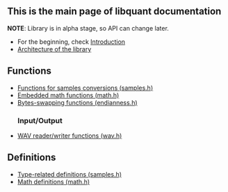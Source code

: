 ## This is the main page of libquant documentation
**NOTE**: Library is in alpha stage, so API can change later.

- For the beginning, check [Introduction](Introduction.md)
- [Architecture of the library](Architecture.md)

## Functions
- [Functions for samples conversions (samples.h)](functions/samples.md)
- [Embedded math functions (math.h)](functions/math.md)
- [Bytes-swapping functions (endianness.h)](functions/endianness.md)
    ### Input/Output
- [WAV reader/writer functions (wav.h)](functions/wav.md)

## Definitions
- [Type-related definitions (samples.h)](defs/samples.md)
- [Math definitions (math.h)](defs/math.md)
